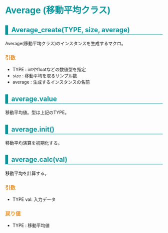 <style>
h1 {
  color: #00979D;
}
h2 {
  color: #00979D;
  border-left: 9px solid #00979D;
  border-bottom: 1px solid #00979D;
  padding: 2px 0 2px 0.5em;
}
h3 {
  color: #EC9122;
}
</style>

# Average (移動平均クラス)

## Average_create(TYPE, size, average)

Average(移動平均クラス)のインスタンスを生成するマクロ。
### 引数
* TYPE : intやfloatなどの数値型を指定
* size : 移動平均を取るサンプル数
* average : 生成するインスタンスの名前

## average.value
移動平均値。型は上記のTYPE。

## average.init()
移動平均演算を初期化する。

## average.calc(val)
移動平均を計算する。
### 引数
* TYPE val: 入力データ
### 戻り値
* TYPE : 移動平均値